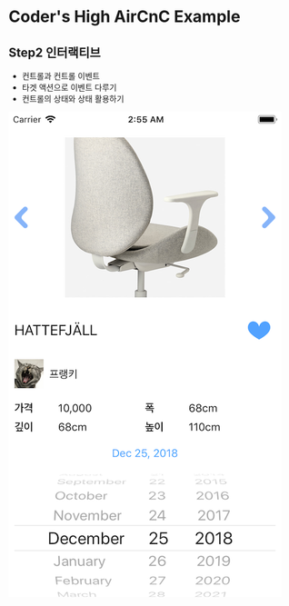 # Coder's High AirCnC Example

## Step2 인터랙티브

  - 컨트롤과 컨트롤 이벤트
  - 타겟 액션으로 이벤트 다루기
  - 컨트롤의 상태와 상태 활용하기

![](https://github.com/CodersHigh/AirCnC/blob/Step2/Sceenshot.png?raw=true)

